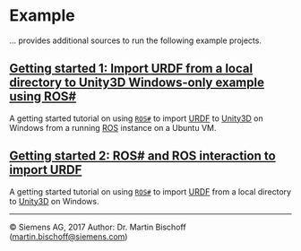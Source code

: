 # Example
... provides additional sources to run the following example projects.

## [Getting started 1: Import URDF from a local directory to Unity3D Windows-only example using ROS#](https://github.com/siemens/ros-sharp/wiki/GettingStarted1)
A getting started tutorial on using [`ROS#`](https://github.com/siemens/ros-sharp) to import [URDF](http://wiki.ros.org/urdf) to [Unity3D](https://unity3d.com/) on Windows from a running [ROS](http://www.ros.org/) instance on a Ubuntu VM.

## [Getting started 2: ROS# and ROS interaction to import URDF](https://github.com/siemens/ros-sharp/wiki/GettingStarted2)
A getting started tutorial on using [`ROS#`](https://github.com/siemens/ros-sharp) to import [URDF](http://wiki.ros.org/urdf) from a local directory to [Unity3D](https://unity3d.com/) on Windows.

----
© Siemens AG, 2017
Author: Dr. Martin Bischoff (martin.bischoff@siemens.com)
